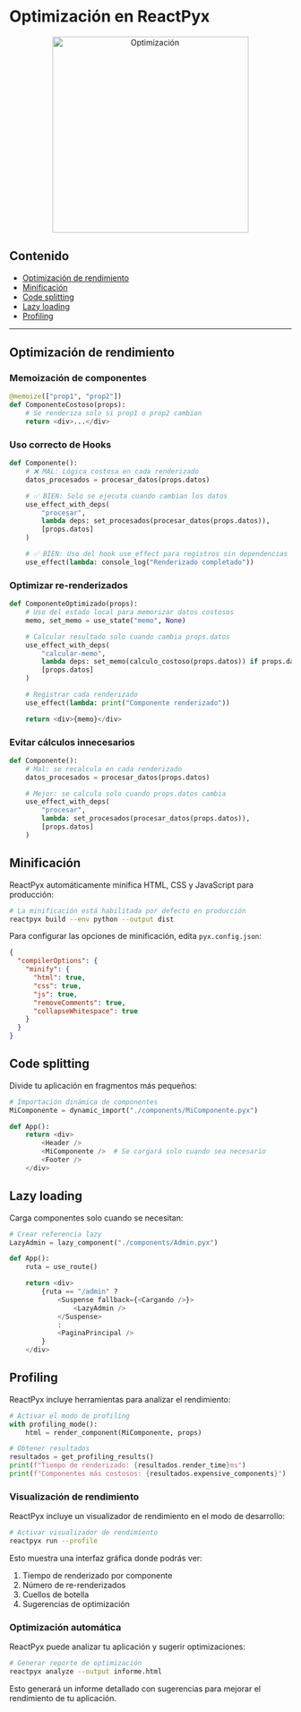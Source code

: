 # Optimización en ReactPyx

<div align="center">
  <img src="assets/optimization.png" alt="Optimización" width="350">
</div>

## Contenido

- [Optimización de rendimiento](#optimización-de-rendimiento)
- [Minificación](#minificación)
- [Code splitting](#code-splitting)
- [Lazy loading](#lazy-loading)
- [Profiling](#profiling)

---

## Optimización de rendimiento

### Memoización de componentes

```python
@memoize(["prop1", "prop2"])
def ComponenteCostoso(props):
    # Se renderiza solo si prop1 o prop2 cambian
    return <div>...</div>
```

### Uso correcto de Hooks

```python
def Componente():
    # ❌ MAL: Lógica costosa en cada renderizado
    datos_procesados = procesar_datos(props.datos)

    # ✅ BIEN: Solo se ejecuta cuando cambian los datos
    use_effect_with_deps(
        "procesar",
        lambda deps: set_procesados(procesar_datos(props.datos)),
        [props.datos]
    )

    # ✅ BIEN: Uso del hook use_effect para registros sin dependencias
    use_effect(lambda: console_log("Renderizado completado"))
```

### Optimizar re-renderizados

```python
def ComponenteOptimizado(props):
    # Uso del estado local para memorizar datos costosos
    memo, set_memo = use_state("memo", None)

    # Calcular resultado solo cuando cambia props.datos
    use_effect_with_deps(
        "calcular-memo",
        lambda deps: set_memo(calculo_costoso(props.datos)) if props.datos != None else None,
        [props.datos]
    )

    # Registrar cada renderizado
    use_effect(lambda: print("Componente renderizado"))

    return <div>{memo}</div>
```

### Evitar cálculos innecesarios

```python
def Componente():
    # Mal: se recalcula en cada renderizado
    datos_procesados = procesar_datos(props.datos)

    # Mejor: se calcula solo cuando props.datos cambia
    use_effect_with_deps(
        "procesar",
        lambda: set_procesados(procesar_datos(props.datos)),
        [props.datos]
    )
```

## Minificación

ReactPyx automáticamente minifica HTML, CSS y JavaScript para producción:

```bash
# La minificación está habilitada por defecto en producción
reactpyx build --env python --output dist
```

Para configurar las opciones de minificación, edita `pyx.config.json`:

```json
{
  "compilerOptions": {
    "minify": {
      "html": true,
      "css": true,
      "js": true,
      "removeComments": true,
      "collapseWhitespace": true
    }
  }
}
```

## Code splitting

Divide tu aplicación en fragmentos más pequeños:

```python
# Importación dinámica de componentes
MiComponente = dynamic_import("./components/MiComponente.pyx")

def App():
    return <div>
        <Header />
        <MiComponente />  # Se cargará solo cuando sea necesario
        <Footer />
    </div>
```

## Lazy loading

Carga componentes solo cuando se necesitan:

```python
# Crear referencia lazy
LazyAdmin = lazy_component("./components/Admin.pyx")

def App():
    ruta = use_route()

    return <div>
        {ruta == "/admin" ?
            <Suspense fallback={<Cargando />}>
                <LazyAdmin />
            </Suspense>
            :
            <PaginaPrincipal />
        }
    </div>
```

## Profiling

ReactPyx incluye herramientas para analizar el rendimiento:

```python
# Activar el modo de profiling
with profiling_mode():
    html = render_component(MiComponente, props)

# Obtener resultados
resultados = get_profiling_results()
print(f"Tiempo de renderizado: {resultados.render_time}ms")
print(f"Componentes más costosos: {resultados.expensive_components}")
```

### Visualización de rendimiento

ReactPyx incluye un visualizador de rendimiento en el modo de desarrollo:

```bash
# Activar visualizador de rendimiento
reactpyx run --profile
```

Esto muestra una interfaz gráfica donde podrás ver:

1. Tiempo de renderizado por componente
2. Número de re-renderizados
3. Cuellos de botella
4. Sugerencias de optimización

### Optimización automática

ReactPyx puede analizar tu aplicación y sugerir optimizaciones:

```bash
# Generar reporte de optimización
reactpyx analyze --output informe.html
```

Esto generará un informe detallado con sugerencias para mejorar el rendimiento de tu aplicación.

